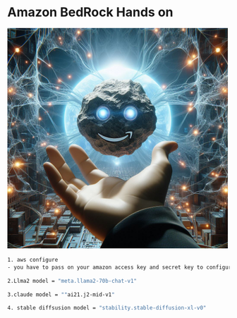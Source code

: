 # Amazon BedRock Hands on
<!-- ![AmazonBedRock](https://github.com/AIWalaBro/GenAI_Projects/blob/31224aa8124418d71789fbe419017837afed2a4a/AmazonBedRock/amazon%20image.jpeg) -->

<img src="https://github.com/AIWalaBro/GenAI_Projects/blob/31224aa8124418d71789fbe419017837afed2a4a/AmazonBedRock/amazon%20image.jpeg" height="500" width="500">

``` bash
1. aws configure
- you have to pass on your amazon access key and secret key to configure

```

``` bash
2.Llma2 model = "meta.llama2-70b-chat-v1"
```

``` bash
3.claude model = ""ai21.j2-mid-v1"
```

``` bash
4. stable diffsusion model = "stability.stable-diffusion-xl-v0"
```

